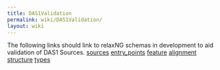 ```yaml
---
title: DAS1Validation
permalink: wiki/DAS1Validation/
layout: wiki
---
```


The following links should link to relaxNG schemas in development to aid
validation of DAS1 Sources.
[sources](http://www.dasregistry.org/sources.rng)
[entry\_points](http://www.dasregistry.org/entry_points.rng)
[feature](http://www.dasregistry.org/feature.rng)
[alignment](http://www.dasregistry.org/alignment.rng)
[structure](http://www.dasregistry.org/structure.rng)
[types](http://www.dasregistry.org/sources.rng)
